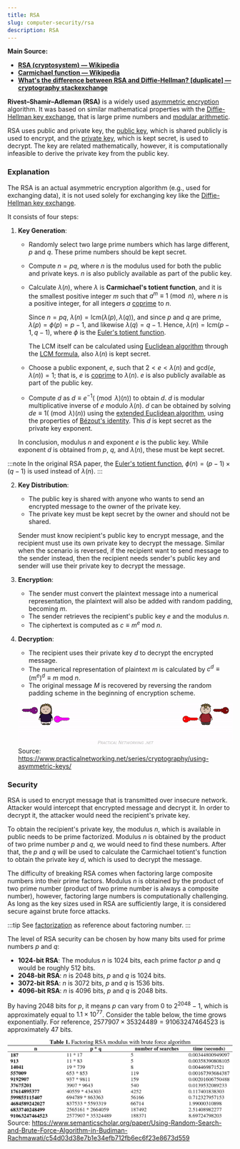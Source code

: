 ```yaml
---
title: RSA
slug: computer-security/rsa
description: RSA
---
```


**Main Source:**

- **[RSA (cryptosystem) — Wikipedia](<https://en.wikipedia.org/wiki/RSA_(cryptosystem)>)**
- **[Carmichael function — Wikipedia](https://en.wikipedia.org/wiki/Carmichael_function)**
- **[What's the difference between RSA and Diffie-Hellman? [duplicate] — cryptography stackexchange](https://crypto.stackexchange.com/questions/42180/whats-the-difference-between-rsa-and-diffie-hellman)**

**Rivest–Shamir–Adleman (RSA)** is a widely used [asymmetric encryption](/computer-security/encryption#symmetric--asymmetric-encryption) algorithm. It was based on similar mathematical properties with the [Diffie-Hellman key exchange](/computer-security/diffie-hellman), that is large prime numbers and [modular arithmetic](/computer-security/math-concepts#modular-arithmetic).

RSA uses public and private key, the [public key](/computer-security/encryption#public--private-key), which is shared publicly is used to encrypt, and the [private key](/computer-security/encryption#public--private-key), which is kept secret, is used to decrypt. The key are related mathematically, however, it is computationally infeasible to derive the private key from the public key.

### Explanation

The RSA is an actual asymmetric encryption algorithm (e.g., used for exchanging data), it is not used solely for exchanging key like the [Diffie-Hellman key exchange](/computer-security/diffie-hellman).

It consists of four steps:

1. **Key Generation**:

   - Randomly select two large prime numbers which has large different, $p$ and $q$. These prime numbers should be kept secret.
   - Compute $n = pq$, where $n$ is the modulus used for both the public and private keys. $n$ is also publicly available as part of the public key.
   - Calculate $\lambda(n)$, where $\lambda$ is **Carmichael's totient function**, and it is the smallest positive integer $m$ such that $a^{m}\equiv 1{\pmod {n}}$, where $n$ is a positive integer, for all integers $a$ [coprime](/computer-security/math-concepts#relative-prime) to $n$.

     Since $n = pq$, $\lambda(n) = \text{lcm}(\lambda(p), \lambda(q))$, and since $p$ and $q$ are prime, $\lambda(p) = \phi(p) = p − 1$, and likewise $\lambda(q) = q − 1$. Hence, $\lambda(n) = \text{lcm}(p − 1, q − 1)$, where $\phi$ is the [Euler's totient function](/computer-security/math-concepts#eulers-totient-function).

     The LCM itself can be calculated using [Euclidean algorithm](/computer-security/math-concepts#greatest-common-divisor-gcd) through the [LCM formula](/computer-security/math-concepts#least-common-multiply-lcm), also $\lambda(n)$ is kept secret.

   - Choose a public exponent, $e$, such that $2 < e < \lambda(n)$ and $\text{gcd}(e, \lambda(n)) = 1$; that is, $e$ is [coprime](/computer-security/math-concepts#relative-prime) to $\lambda(n)$. $e$ is also publicly available as part of the public key.
   - Compute $d$ as $d \equiv e^{-1} (\pmod \lambda(n))$ to obtain $d$. $d$ is modular multiplicative inverse of $e$ modulo $\lambda(n)$. $d$ can be obtained by solving $de \equiv 1 (\pmod \lambda(n))$ using the [extended Euclidean algorithm](/computer-security/math-concepts#extended-euclidean-algorithm), using the properties of [Bézout's identity](/computer-security/math-concepts#bézouts-identity). This $d$ is kept secret as the private key exponent.

   In conclusion, modulus $n$ and exponent $e$ is the public key. While exponent $d$ is obtained from $p$, $q$, and $\lambda(n)$, these must be kept secret.

  :::note
   In the original RSA paper, the [Euler's totient function](/computer-security/math-concepts#eulers-totient-function), $\phi(n) = (p - 1) \times (q - 1)$ is used instead of $\lambda(n)$.
  :::

2. **Key Distribution**:

   - The public key is shared with anyone who wants to send an encrypted message to the owner of the private key.
   - The private key must be kept secret by the owner and should not be shared.

   Sender must know recipient's public key to encrypt message, and the recipient must use its own private key to decrypt the message. Similar when the scenario is reversed, if the recipient want to send message to the sender instead, then the recipient needs sender's public key and sender will use their private key to decrypt the message.

3. **Encryption**:

   - The sender must convert the plaintext message into a numerical representation, the plaintext will also be added with random padding, becoming $m$.
   - The sender retrieves the recipient's public key $e$ and the modulus $n$.
   - The ciphertext is computed as $c \equiv m^e \text{ mod } n$.

4. **Decryption**:

   - The recipient uses their private key $d$ to decrypt the encrypted message.
   - The numerical representation of plaintext $m$ is calculated by $c^d \equiv (\text{m}^e)^d \equiv m \text{ mod } n$.
   - The original message $M$ is recovered by reversing the random padding scheme in the beginning of encryption scheme.

   ![Illustration of asymmetric encryption](./asymmetric-encryption.gif)  
    Source: https://www.practicalnetworking.net/series/cryptography/using-asymmetric-keys/

### Security

RSA is used to encrypt message that is transmitted over insecure network. Attacker would intercept that encrypted message and decrypt it. In order to decrypt it, the attacker would need the recipient's private key.

To obtain the recipient's private key, the modulus $n$, which is available in public needs to be prime factorized. Modulus $n$ is obtained by the product of two prime number $p$ and $q$, we would need to find these numbers. After that, the $p$ and $q$ will be used to calculate the Carmichael totient's function to obtain the private key $d$, which is used to decrypt the message.

The difficulty of breaking RSA comes when factoring large composite numbers into their prime factors. Modulus $n$ is obtained by the product of two prime number (product of two prime number is always a composite number), however, factoring large numbers is computationally challenging. As long as the key sizes used in RSA are sufficiently large, it is considered secure against brute force attacks.

:::tip
See [factorization](/computer-security/math-concepts#factorization) as reference about factoring number.
:::

The level of RSA security can be chosen by how many bits used for prime numbers $p$ and $q$:

- **1024-bit RSA**: The modulus $n$ is 1024 bits, each prime factor $p$ and $q$ would be roughly 512 bits.
- **2048-bit RSA**: $n$ is 2048 bits, $p$ and $q$ is 1024 bits.
- **3072-bit RSA**: $n$ is 3072 bits, $p$ and $q$ is 1536 bits.
- **4096-bit RSA**: $n$ is 4096 bits, $p$ and $q$ is 2048 bits.

By having 2048 bits for $p$, it means $p$ can vary from $0$ to $2^{2048} - 1$, which is approximately equal to $1.1 \times 10^{77}$. Consider the table below, the time grows exponentially. For reference, $2577907 \times 35324489 = 91063247464523$ is approximately 47 bits.

![RSA bruteforcing](./rsa-brute-forcing.png)  
Source: https://www.semanticscholar.org/paper/Using-Random-Search-and-Brute-Force-Algorithm-in-Budiman-Rachmawati/c54d03d38e7b1e34efb712fb6ec6f23e8673d559
